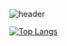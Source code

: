 ![header](https://capsule-render.vercel.app/api?type=wave&color=auto&height=300&section=header&text=StarSong%20profile&fontSize=90)

[![Top Langs](https://github-readme-stats.vercel.app/api/top-langs/?username=kami1152&layout=compact)](https://github.com/anuraghazra/github-readme-stats)
